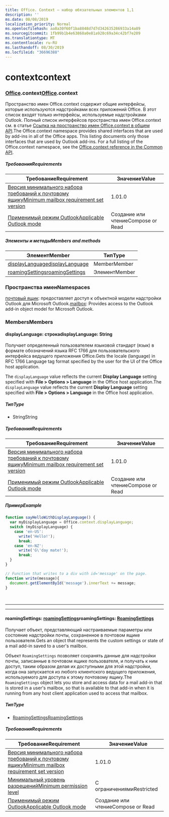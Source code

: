 ```yaml
---
title: Office. Context — набор обязательных элементов 1,1
description: ''
ms.date: 08/08/2019
localization_priority: Normal
ms.openlocfilehash: aa8a30f60f1ba8848d7d7d342635286933a14a89
ms.sourcegitcommit: 1fb99b1b4e63868a0e81a928c69a34c42bf7e209
ms.translationtype: MT
ms.contentlocale: ru-RU
ms.lasthandoff: 08/30/2019
ms.locfileid: "36696388"
---
```

# <a name="context"></a><span data-ttu-id="d0941-102">context</span><span class="sxs-lookup"><span data-stu-id="d0941-102">context</span></span>

### <a name="officeofficemdcontext"></a><span data-ttu-id="d0941-103">[Office](Office.md).context</span><span class="sxs-lookup"><span data-stu-id="d0941-103">[Office](Office.md).context</span></span>

<span data-ttu-id="d0941-p101">Пространство имен Office.context содержит общие интерфейсы, которые используются надстройками всех приложений Office. В этот список входят только интерфейсы, используемые надстройками Outlook. Полный список интерфейсов пространства имен Office.context см. в статье [Ссылка на пространство имен Office.context в общем API](/javascript/api/office/office.context).</span><span class="sxs-lookup"><span data-stu-id="d0941-p101">The Office.context namespace provides shared interfaces that are used by add-ins in all of the Office apps. This listing documents only those interfaces that are used by Outlook add-ins. For a full listing of the Office.context namespace, see the [Office.context reference in the Common API](/javascript/api/office/office.context).</span></span>


##### <a name="requirements"></a><span data-ttu-id="d0941-106">Требования</span><span class="sxs-lookup"><span data-stu-id="d0941-106">Requirements</span></span>

|<span data-ttu-id="d0941-107">Требование</span><span class="sxs-lookup"><span data-stu-id="d0941-107">Requirement</span></span>| <span data-ttu-id="d0941-108">Значение</span><span class="sxs-lookup"><span data-stu-id="d0941-108">Value</span></span>|
|---|---|
|[<span data-ttu-id="d0941-109">Версия минимального набора требований к почтовому ящику</span><span class="sxs-lookup"><span data-stu-id="d0941-109">Minimum mailbox requirement set version</span></span>](/office/dev/add-ins/reference/requirement-sets/outlook-api-requirement-sets)| <span data-ttu-id="d0941-110">1.0</span><span class="sxs-lookup"><span data-stu-id="d0941-110">1.0</span></span>|
|[<span data-ttu-id="d0941-111">Применимый режим Outlook</span><span class="sxs-lookup"><span data-stu-id="d0941-111">Applicable Outlook mode</span></span>](/outlook/add-ins/#extension-points)| <span data-ttu-id="d0941-112">Создание или чтение</span><span class="sxs-lookup"><span data-stu-id="d0941-112">Compose or Read</span></span>|

##### <a name="members-and-methods"></a><span data-ttu-id="d0941-113">Элементы и методы</span><span class="sxs-lookup"><span data-stu-id="d0941-113">Members and methods</span></span>

| <span data-ttu-id="d0941-114">Элемент</span><span class="sxs-lookup"><span data-stu-id="d0941-114">Member</span></span> | <span data-ttu-id="d0941-115">Тип</span><span class="sxs-lookup"><span data-stu-id="d0941-115">Type</span></span> |
|--------|------|
| [<span data-ttu-id="d0941-116">displayLanguage</span><span class="sxs-lookup"><span data-stu-id="d0941-116">displayLanguage</span></span>](#displaylanguage-string) | <span data-ttu-id="d0941-117">Member</span><span class="sxs-lookup"><span data-stu-id="d0941-117">Member</span></span> |
| [<span data-ttu-id="d0941-118">roamingSettings</span><span class="sxs-lookup"><span data-stu-id="d0941-118">roamingSettings</span></span>](#roamingsettings-roamingsettings) | <span data-ttu-id="d0941-119">Элемент</span><span class="sxs-lookup"><span data-stu-id="d0941-119">Member</span></span> |

### <a name="namespaces"></a><span data-ttu-id="d0941-120">Пространства имен</span><span class="sxs-lookup"><span data-stu-id="d0941-120">Namespaces</span></span>

<span data-ttu-id="d0941-121">[почтовый ящик](office.context.mailbox.md): предоставляет доступ к объектной модели надстройки Outlook для Microsoft Outlook.</span><span class="sxs-lookup"><span data-stu-id="d0941-121">[mailbox](office.context.mailbox.md): Provides access to the Outlook add-in object model for Microsoft Outlook.</span></span>

### <a name="members"></a><span data-ttu-id="d0941-122">Members</span><span class="sxs-lookup"><span data-stu-id="d0941-122">Members</span></span>

#### <a name="displaylanguage-string"></a><span data-ttu-id="d0941-123">displayLanguage: строка</span><span class="sxs-lookup"><span data-stu-id="d0941-123">displayLanguage: String</span></span>

<span data-ttu-id="d0941-124">Получает определенный пользователем языковой стандарт (язык) в формате обозначений языка RFC 1766 для пользовательского интерфейса ведущего приложения Office.</span><span class="sxs-lookup"><span data-stu-id="d0941-124">Gets the locale (language) in RFC 1766 Language tag format specified by the user for the UI of the Office host application.</span></span>

<span data-ttu-id="d0941-125">The `displayLanguage` value reflects the current **Display Language** setting specified with **File > Options > Language** in the Office host application.</span><span class="sxs-lookup"><span data-stu-id="d0941-125">The `displayLanguage` value reflects the current **Display Language** setting specified with **File > Options > Language** in the Office host application.</span></span>

##### <a name="type"></a><span data-ttu-id="d0941-126">Тип</span><span class="sxs-lookup"><span data-stu-id="d0941-126">Type</span></span>

*   <span data-ttu-id="d0941-127">String</span><span class="sxs-lookup"><span data-stu-id="d0941-127">String</span></span>

##### <a name="requirements"></a><span data-ttu-id="d0941-128">Требования</span><span class="sxs-lookup"><span data-stu-id="d0941-128">Requirements</span></span>

|<span data-ttu-id="d0941-129">Требование</span><span class="sxs-lookup"><span data-stu-id="d0941-129">Requirement</span></span>| <span data-ttu-id="d0941-130">Значение</span><span class="sxs-lookup"><span data-stu-id="d0941-130">Value</span></span>|
|---|---|
|[<span data-ttu-id="d0941-131">Версия минимального набора требований к почтовому ящику</span><span class="sxs-lookup"><span data-stu-id="d0941-131">Minimum mailbox requirement set version</span></span>](/office/dev/add-ins/reference/requirement-sets/outlook-api-requirement-sets)| <span data-ttu-id="d0941-132">1.0</span><span class="sxs-lookup"><span data-stu-id="d0941-132">1.0</span></span>|
|[<span data-ttu-id="d0941-133">Применимый режим Outlook</span><span class="sxs-lookup"><span data-stu-id="d0941-133">Applicable Outlook mode</span></span>](/outlook/add-ins/#extension-points)| <span data-ttu-id="d0941-134">Создание или чтение</span><span class="sxs-lookup"><span data-stu-id="d0941-134">Compose or Read</span></span>|

##### <a name="example"></a><span data-ttu-id="d0941-135">Пример</span><span class="sxs-lookup"><span data-stu-id="d0941-135">Example</span></span>

```js
function sayHelloWithDisplayLanguage() {
  var myDisplayLanguage = Office.context.displayLanguage;
  switch (myDisplayLanguage) {
    case 'en-US':
      write('Hello!');
      break;
    case 'en-NZ':
      write('G\'day mate!');
      break;
  }
}

// Function that writes to a div with id='message' on the page.
function write(message){
  document.getElementById('message').innerText += message;
}
```

<br>

---
---

#### <a name="roamingsettings-roamingsettingsjavascriptapioutlookofficeroamingsettingsviewoutlook-js-11"></a><span data-ttu-id="d0941-136">roamingSettings: [roamingSettings](/javascript/api/outlook/office.RoamingSettings?view=outlook-js-1.1)</span><span class="sxs-lookup"><span data-stu-id="d0941-136">roamingSettings: [RoamingSettings](/javascript/api/outlook/office.RoamingSettings?view=outlook-js-1.1)</span></span>

<span data-ttu-id="d0941-137">Получает объект, представляющий настраиваемые параметры или состояние надстройки почты, сохраненное в почтовом ящике пользователя.</span><span class="sxs-lookup"><span data-stu-id="d0941-137">Gets an object that represents the custom settings or state of a mail add-in saved to a user's mailbox.</span></span>

<span data-ttu-id="d0941-138">Объект `RoamingSettings` позволяет сохранять данные для надстройки почты, записанные в почтовом ящике пользователя, и получать к ним доступ, таким образом делая их доступными для этой надстройки, когда она запускается из любого клиентского ведущего приложения, используемого для доступа к этому почтовому ящику.</span><span class="sxs-lookup"><span data-stu-id="d0941-138">The `RoamingSettings` object lets you store and access data for a mail add-in that is stored in a user's mailbox, so that is available to that add-in when it is running from any host client application used to access that mailbox.</span></span>

##### <a name="type"></a><span data-ttu-id="d0941-139">Тип</span><span class="sxs-lookup"><span data-stu-id="d0941-139">Type</span></span>

*   [<span data-ttu-id="d0941-140">RoamingSettings</span><span class="sxs-lookup"><span data-stu-id="d0941-140">RoamingSettings</span></span>](/javascript/api/outlook/office.RoamingSettings?view=outlook-js-1.1)

##### <a name="requirements"></a><span data-ttu-id="d0941-141">Требования</span><span class="sxs-lookup"><span data-stu-id="d0941-141">Requirements</span></span>

|<span data-ttu-id="d0941-142">Требование</span><span class="sxs-lookup"><span data-stu-id="d0941-142">Requirement</span></span>| <span data-ttu-id="d0941-143">Значение</span><span class="sxs-lookup"><span data-stu-id="d0941-143">Value</span></span>|
|---|---|
|[<span data-ttu-id="d0941-144">Версия минимального набора требований к почтовому ящику</span><span class="sxs-lookup"><span data-stu-id="d0941-144">Minimum mailbox requirement set version</span></span>](/office/dev/add-ins/reference/requirement-sets/outlook-api-requirement-sets)| <span data-ttu-id="d0941-145">1.0</span><span class="sxs-lookup"><span data-stu-id="d0941-145">1.0</span></span>|
|[<span data-ttu-id="d0941-146">Минимальный уровень разрешений</span><span class="sxs-lookup"><span data-stu-id="d0941-146">Minimum permission level</span></span>](/outlook/add-ins/understanding-outlook-add-in-permissions)| <span data-ttu-id="d0941-147">С ограничениями</span><span class="sxs-lookup"><span data-stu-id="d0941-147">Restricted</span></span>|
|[<span data-ttu-id="d0941-148">Применимый режим Outlook</span><span class="sxs-lookup"><span data-stu-id="d0941-148">Applicable Outlook mode</span></span>](/outlook/add-ins/#extension-points)| <span data-ttu-id="d0941-149">Создание или чтение</span><span class="sxs-lookup"><span data-stu-id="d0941-149">Compose or Read</span></span>|
